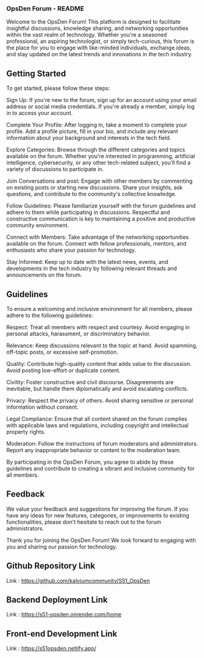 ### OpsDen Forum - README

Welcome to the OpsDen Forum! This platform is designed to facilitate insightful discussions, knowledge sharing, and networking opportunities within the vast realm of technology. Whether you're a seasoned professional, an aspiring technologist, or simply tech-curious, this forum is the place for you to engage with like-minded individuals, exchange ideas, and stay updated on the latest trends and innovations in the tech industry.

## Getting Started

To get started, please follow these steps:

Sign Up: If you're new to the forum, sign up for an account using your email address or social media credentials. If you're already a member, simply log in to access your account.

Complete Your Profile: After logging in, take a moment to complete your profile. Add a profile picture, fill in your bio, and include any relevant information about your background and interests in the tech field.

Explore Categories: Browse through the different categories and topics available on the forum. Whether you're interested in programming, artificial intelligence, cybersecurity, or any other tech-related subject, you'll find a variety of discussions to participate in.

Join Conversations and post: Engage with other members by commenting on existing posts or starting new discussions. Share your insights, ask questions, and contribute to the community's collective knowledge.

Follow Guidelines: Please familiarize yourself with the forum guidelines and adhere to them while participating in discussions. Respectful and constructive communication is key to maintaining a positive and productive community environment.

Connect with Members: Take advantage of the networking opportunities available on the forum. Connect with fellow professionals, mentors, and enthusiasts who share your passion for technology.

Stay Informed: Keep up to date with the latest news, events, and developments in the tech industry by following relevant threads and announcements on the forum.

## Guidelines

To ensure a welcoming and inclusive environment for all members, please adhere to the following guidelines:

Respect: Treat all members with respect and courtesy. Avoid engaging in personal attacks, harassment, or discriminatory behavior.

Relevance: Keep discussions relevant to the topic at hand. Avoid spamming, off-topic posts, or excessive self-promotion.

Quality: Contribute high-quality content that adds value to the discussion. Avoid posting low-effort or duplicate content.

Civility: Foster constructive and civil discourse. Disagreements are inevitable, but handle them diplomatically and avoid escalating conflicts.

Privacy: Respect the privacy of others. Avoid sharing sensitive or personal information without consent.

Legal Compliance: Ensure that all content shared on the forum complies with applicable laws and regulations, including copyright and intellectual property rights.

Moderation: Follow the instructions of forum moderators and administrators. Report any inappropriate behavior or content to the moderation team.

By participating in the OpsDen Forum, you agree to abide by these guidelines and contribute to creating a vibrant and inclusive community for all members.

## Feedback

We value your feedback and suggestions for improving the forum. If you have any ideas for new features, categories, or improvements to existing functionalities, please don't hesitate to reach out to the forum administrators.

Thank you for joining the OpsDen Forum! We look forward to engaging with you and sharing our passion for technology.

## Github Repository Link

Link : https://github.com/kalviumcommunity/S51_OpsDen

## Backend Deployment Link

Link : https://s51-opsden.onrender.com/home

## Front-end Development Link

Link : https://s51opsden.netlify.app/
